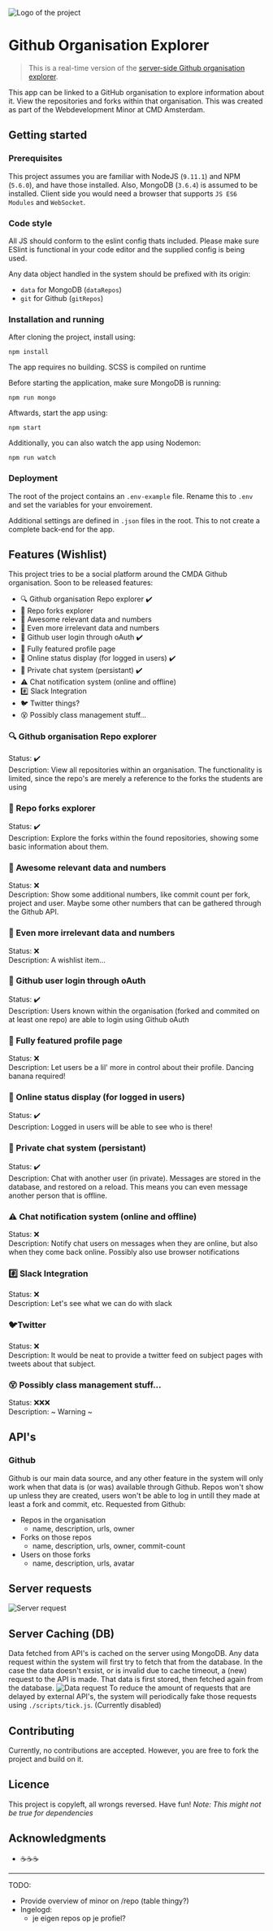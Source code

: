 ![Logo of the project](./doc/github-icon.png)
# Github Organisation Explorer
> This is a real-time version of the [server-side Github organisation explorer](https://github.com/vandijkstef/performance-matters-server-side).

This app can be linked to a GitHub organisation to explore information about it. View the repositories and forks within that organisation. This was created as part of the Webdevelopment Minor at CMD Amsterdam.

<!-- Add a nice image here at the end of the week, showing off your shiny frontend 📸 -->

<!-- Maybe a table of contents here? 📚 -->

## Getting started
### Prerequisites
This project assumes you are familiar with NodeJS (`9.11.1`) and NPM (`5.6.0`), and have those installed. Also, MongoDB (`3.6.4`) is assumed to be installed. Client side you would need a browser that supports `JS ES6 Modules` and `WebSocket`.

### Code style
All JS should conform to the eslint config thats included. Please make sure ESlint is functional in your code editor and the supplied config is being used.

Any data object handled in the system should be prefixed with its origin:
- `data` for MongoDB (`dataRepos`)
- `git` for Github (`gitRepos`)

### Installation and running
After cloning the project, install using:
```
npm install
```

The app requires no building. SCSS is compiled on runtime

Before starting the application, make sure MongoDB is running:
```
npm run mongo
```

Aftwards, start the app using:
```
npm start
```
Additionally, you can also watch the app using Nodemon:
```
npm run watch
```

### Deployment
The root of the project contains an `.env-example` file. Rename this to `.env` and set the variables for your envoirement.

Additional settings are defined in `.json` files in the root. This to not create a complete back-end for the app.

## Features (Wishlist)
This project tries to be a social platform around the CMDA Github organisation. Soon to be released features:
- 🔍 Github organisation Repo explorer ✔️
- 🔎 Repo forks explorer 
- 💯 Awesome relevant data and numbers
- 🔢 Even more irrelevant data and numbers 
- 🔏 Github user login through oAuth ✔️
- 🍌 Fully featured profile page
- 👋 Online status display (for logged in users)️ ✔️
- 💬 Private chat system (persistant) ✔️
- ⚠️ Chat notification system (online and offline)
- #️⃣  Slack Integration
- 🐦 Twitter things? 
- 😵 Possibly class management stuff... 

### 🔍 Github organisation Repo explorer
Status: ✔️  
Description: View all repositories within an organisation. The functionality is limited, since the repo's are merely a reference to the forks the students are using

### 🔎 Repo forks explorer
Status: ✔️  
Description: Explore the forks within the found repositories, showing some basic information about them.

### 💯 Awesome relevant data and numbers
Status: ❌  
Description: Show some additional numbers, like commit count per fork, project and user. Maybe some other numbers that can be gathered through the Github API.

### 🔢 Even more irrelevant data and numbers 
Status: ❌  
Description: A wishlist item...

### 🔏 Github user login through oAuth
Status: ✔️  
Description: Users known within the organisation (forked and commited on at least one repo) are able to login using Github oAuth

### 🍌 Fully featured profile page
Status: ❌  
Description: Let users be a lil' more in control about their profile. Dancing banana required!

### 👋 Online status display (for logged in users)️
Status: ✔️  
Description: Logged in users will be able to see who is there!

### 💬 Private chat system (persistant)
Status: ✔️  
Description: Chat with another user (in private). Messages are stored in the database, and restored on a reload. This means you can even message another person that is offline.

### ⚠️ Chat notification system (online and offline)
Status: ❌  
Description: Notify chat users on messages when they are online, but also when they come back online. Possibly also use browser notifications

### #️⃣ Slack Integration
Status: ❌  
Description: Let's see what we can do with slack

### 🐦Twitter
Status: ❌  
Description: It would be neat to provide a twitter feed on subject pages with tweets about that subject.

### 😵 Possibly class management stuff...
Status: ❌❌❌  
Description: ~ Warning ~

## API's
### Github
Github is our main data source, and any other feature in the system will only work when that data is (or was) available through Github. Repos won't show up unless they are created, users won't be able to log in untill they made at least a fork and commit, etc. 
Requested from Github:
- Repos in the organisation
	- name, description, urls, owner
- Forks on those repos
	- name, description, urls, owner, commit-count
- Users on those forks
	- name, description, urls, avatar

## Server requests
![Server request](./doc/rtw-project-overview.png)

## Server Caching (DB)
Data fetched from API's is cached on the server using MongoDB. Any data request within the system will first try to fetch that from the database. In the case the data doesn't exsist, or is invalid due to cache timeout, a (new) request to the API is made. That data is first stored, then fetched again from the database.
![Data request](./doc/data-request.JPG)
To reduce the amount of requests that are delayed by external API's, the system will periodically fake those requests using `./scripts/tick.js`. (Currently disabled)

## Contributing
Currently, no contributions are accepted. However, you are free to fork the project and build on it.

## Licence
<!-- How about a license here?  (or is it a licence?) 🤷 -->
This project is copyleft, all wrongs reversed. Have fun! *Note: This might not be true for dependencies*

## Acknowledgments
* ☕️️️️☕️️️️️️️️️☕️️️️️️️️️

---


<!-- Notes Random:
- Keep track of api calls in DB, so we can decide if we wanna do deep calls or not

- Test if my update method actually updates and doesn't remove extra set variables

- So...
- To get all other users, we need to fetch the forks first
	- Then we possibly need to do a deeper call to actually fetch those users?
	- Or can we expand?
	- Don't I want to get all the data from the expand method?
- Then I can build a users page
- I guess I wanna run some API calls on startup so we get users, even on a clear database
- Wait, UserStore.FetchAll should fix that
	- Oh, we might not wanna return sensitive data to the template engine, altough it really doesn't care that much

Forks... Do I append them to the repo, or make their own table for it?
When I append them, its one big data blob
Forks are also used by individual users (get all forks from user X), so, yes, I want them seperated

TODO WD:
Group repos into classes
Neem mee
- content inventarisatie
- user scenario’s
en een demootje ... (?)

Note session:
If I create a public /session front to fetch the public user session data...
If I get it from the server... nope
So, I have to fetch it from front and handshake with that?
That makes the client aware of it's session
Is it a problem?
No, because it's based on your session, its a whole other problem if someone can takeover sessions.
And I immediatly send it to the socket server as soon as I fetched it.

Notes Larissa:
Nieuwe website
eerst koppenlijst opvragen, daarna lijsten, daarna links
Mental modal -> Verwachtingen, lastig zonder zicht
Niet ingewikkeld (structuur), skip to content is heel fijn.
Consistentie!
Iframes zijn not-done, kom je niet meer uit als je erin zit met je toetsenbord
alt teksten, omschrijvende links en kopjes
als alt leeg is, leest hij de complete img src voor
JS icm screenreader
iphone met brailleleesregel -> Bluetooth
	40 tekens op leesregel


Notes Feedback WD:
- 3 goals per subject
- Lessons/presentations

For the class page: What If I show:
- Guests:
	- Archive
		X Classname
		X Description
			- Student Work (repo/detail page) (collect from repos?)

- Users:
	- Events above this!
	- Class
		X Classname
		X Goals
			- Requirements/Matrix?
		X-ish Lessons/Presentations/Resources
			
		
		- Detail page - moodle-like - also shows all forks
	 -->


TODO:
- Provide overview of minor on /repo (table thingy?)
- Ingelogd:
	- je eigen repos op je profiel?

